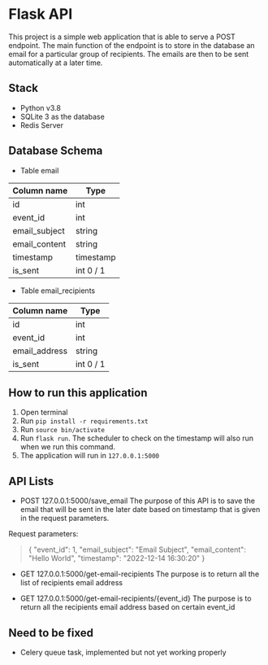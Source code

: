 # Flask API

This project is a simple web application that is able to serve a POST endpoint. The main function of the endpoint is to store in the database an email for a particular group of recipients. The emails are then to be sent ​automatically​ at a later time.

## Stack
- Python v3.8
- SQLite 3 as the database
- Redis Server

## Database Schema
- Table email

|Column name| Type|
|-------------|----|
| id| int|
|event_id| int|
|email_subject| string|
|email_content| string|
|timestamp| timestamp|
|is_sent| int 0 / 1|

- Table email_recipients

|Column name| Type|
|-------------|----|
| id| int|
|event_id| int|
|email_address| string|
|is_sent| int 0 / 1|
## How to run this application
1. Open terminal
2. Run `pip install -r requirements.txt`
3. Run `source bin/activate`
4. Run `flask run`. The scheduler to check on the timestamp will also run when we run this command.
5. The application will run in `127.0.0.1:5000`

## API Lists
- POST 127.0.0.1:5000/save_email
The purpose of this API is to save the email that will be sent in the later date based on timestamp that is given in the request parameters.

Request parameters:
> {
    "event_id": 1,
    "email_subject": "Email Subject",
    "email_content": "Hello World",
    "timestamp": "2022-12-14 16:30:20"
}

- GET 127.0.0.1:5000/get-email-recipients
The purpose is to return all the list of recipients email address

- GET 127.0.0.1:5000/get-email-recipients/{event_id}
The purpose is to return all the recipients email address based on certain event_id

## Need to be fixed
- Celery queue task, implemented but not yet working properly